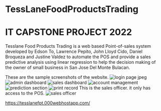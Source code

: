 # TessLaneFoodProductsTrading
# IT CAPSTONE PROJECT 2022
Tesslane Food Products Trading is a web based Point-of-sales system developed by Edson To, Lawrence Pepito, John Lloyd Cido, Daniel Broqueza and Justine Valdez to automate the POS and provide a sales predictive analysis using linear regression to help the decision making of the owner of  small business in San Jose Del Monte Bulacan. 

These are the sample screenshots of the website.
![login page jpeg](https://user-images.githubusercontent.com/126461632/230546297-dd67ecbe-5d4c-4a2d-b48b-5a24d885ff00.png)
![admin dashboard](https://user-images.githubusercontent.com/126461632/230546303-41e078d1-1910-4a25-aea7-50fa42198797.jpg)
![sales dashboard](https://user-images.githubusercontent.com/126461632/230546308-64baf5c5-5e1f-4060-acd1-3a5caea25f45.jpg)
![account management](https://user-images.githubusercontent.com/126461632/230546419-17f34e13-4dd6-4d97-971f-541efa4b6fae.png)
![prediction section](https://user-images.githubusercontent.com/126461632/230546505-c975df65-3ba9-4e9e-8771-beeeac1d48b3.png)
![print record](https://user-images.githubusercontent.com/126461632/230546535-11ff6d75-97d3-4af2-ba5a-7d2e729adaff.jpg)
This is the sales officer. it only has access to the POS.
![sales officer](https://user-images.githubusercontent.com/126461632/230546538-7b5e3e15-2d99-4e8b-8a78-8e6c695eeb9b.jpg)

https://tesslanefpt.000webhostapp.com/
